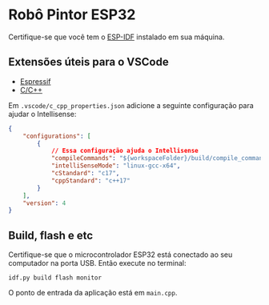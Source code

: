# Robô Pintor ESP32

Certifique-se que você tem o 
[ESP-IDF](https://docs.espressif.com/projects/esp-idf/en/latest/esp32/get-started/#manual-installation) 
instalado em sua máquina.

## Extensões úteis para o VSCode

- [Espressif](https://marketplace.visualstudio.com/items?itemName=espressif.esp-idf-extension)
- [C/C++](https://marketplace.visualstudio.com/items?itemName=ms-vscode.cpptools)

Em `.vscode/c_cpp_properties.json` adicione a seguinte configuração para
ajudar o Intellisense:

```json
{
    "configurations": [
        {
            // Essa configuração ajuda o Intellisense
            "compileCommands": "${workspaceFolder}/build/compile_commands.json",
            "intelliSenseMode": "linux-gcc-x64",
            "cStandard": "c17",
            "cppStandard": "c++17"
        }
    ],
    "version": 4
}
```

## Build, flash e etc

Certifique-se que o microcontrolador ESP32 está conectado ao seu computador
na porta USB. Então execute no terminal:

```
idf.py build flash monitor
```

O ponto de entrada da aplicação está em `main.cpp`.